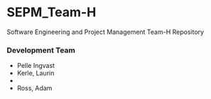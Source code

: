 # SEPM_Team-H
Software Engineering and Project Management Team-H Repository

### Development Team

 * Pelle Ingvast
 * Kerle, Laurin
 *
 * Ross, Adam
